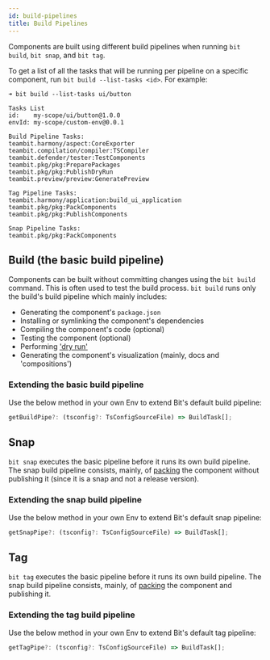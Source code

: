 ```yaml
---
id: build-pipelines
title: Build Pipelines
---
```


Components are built using different build pipelines when running `bit build`, `bit snap`, and `bit tag`.

To get a list of all the tasks that will be running per pipeline on a specific component, run `bit build --list-tasks <id>`.
For example:

```
➜ bit build --list-tasks ui/button

Tasks List
id:    my-scope/ui/button@1.0.0
envId: my-scope/custom-env@0.0.1

Build Pipeline Tasks:
teambit.harmony/aspect:CoreExporter
teambit.compilation/compiler:TSCompiler
teambit.defender/tester:TestComponents
teambit.pkg/pkg:PreparePackages
teambit.pkg/pkg:PublishDryRun
teambit.preview/preview:GeneratePreview

Tag Pipeline Tasks:
teambit.harmony/application:build_ui_application
teambit.pkg/pkg:PackComponents
teambit.pkg/pkg:PublishComponents

Snap Pipeline Tasks:
teambit.pkg/pkg:PackComponents
```

## Build (the basic build pipeline)

Components can be built without committing changes using the `bit build` command. This is often used to test the build process.
`bit build` runs only the build's build pipeline which mainly includes:

- Generating the component's `package.json`
- Installing or symlinking the component's dependencies
- Compiling the component's code (optional)
- Testing the component (optional)
- Performing ['dry run'](https://docs.npmjs.com/cli/v6/commands/npm-publish#:~:text=%5B--dry-run%5D%20As,the%20specified%20registry.)
- Generating the component's visualization (mainly, docs and 'compositions')

### Extending the basic build pipeline

Use the below method in your own Env to extend Bit's default build pipeline:

```ts
getBuildPipe?: (tsconfig?: TsConfigSourceFile) => BuildTask[];
```

## Snap

`bit snap` executes the basic pipeline before it runs its own build pipeline. The snap build pipeline consists, mainly, of [packing](#) the component without publishing it (since it is a snap and not a release version).

### Extending the snap build pipeline

Use the below method in your own Env to extend Bit's default snap pipeline:

```ts
getSnapPipe?: (tsconfig?: TsConfigSourceFile) => BuildTask[];
```

## Tag

`bit tag` executes the basic pipeline before it runs its own build pipeline. The snap build pipeline consists, mainly, of [packing](#) the component and publishing it.

### Extending the tag build pipeline

Use the below method in your own Env to extend Bit's default tag pipeline:

```ts
getTagPipe?: (tsconfig?: TsConfigSourceFile) => BuildTask[];
```
